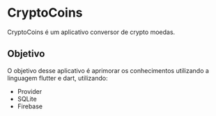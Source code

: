 # CryptoCoins

CryptoCoins é um aplicativo conversor de crypto moedas.

## Objetivo

O objetivo desse aplicativo é aprimorar os conhecimentos utilizando a linguagem flutter e dart, utilizando:

- Provider
- SQLite
- Firebase
